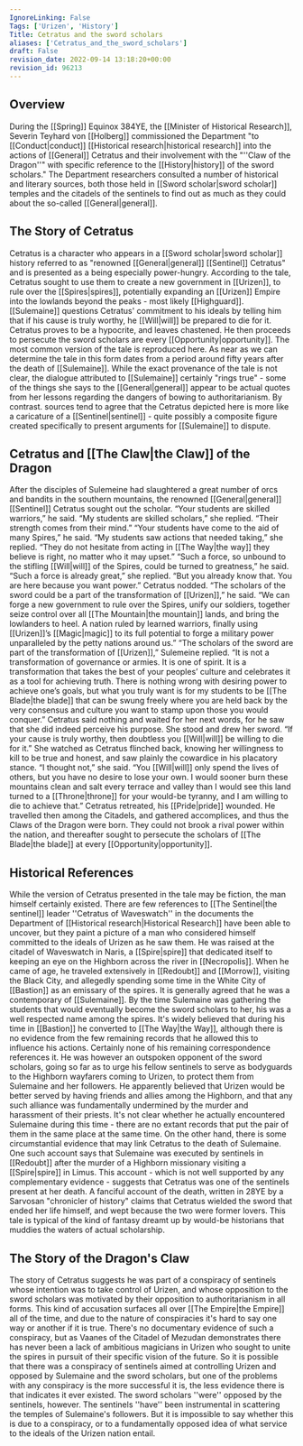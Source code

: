```yaml
---
IgnoreLinking: False
Tags: ['Urizen', 'History']
Title: Cetratus and the sword scholars
aliases: ['Cetratus_and_the_sword_scholars']
draft: False
revision_date: 2022-09-14 13:18:20+00:00
revision_id: 96213
---
```


## Overview
During the [[Spring]] Equinox 384YE, the [[Minister of Historical Research]], Severin Teyhard von [[Holberg]] commissioned the Department "to [[Conduct|conduct]] [[Historical research|historical research]] into the actions of [[General]] Cetratus and their involvement with the "''Claw of the Dragon''" with specific reference to the [[History|history]] of the sword scholars." The Department researchers consulted a number of historical and literary sources, both those held in [[Sword scholar|sword scholar]] temples and the citadels of the sentinels to find out as much as they could about the so-called [[General|general]].
## The Story of Cetratus
Cetratus is a character who appears in a [[Sword scholar|sword scholar]] history referred to as "renowned [[General|general]] [[Sentinel]] Cetratus" and is presented as a being especially power-hungry. According to the tale, Cetratus sought to use them to create a new government in [[Urizen]], to rule over the [[Spires|spires]], potentially expanding an [[Urizen]] Empire into the lowlands beyond the peaks - most likely [[Highguard]]. [[Sulemaine]] questions Cetratus' commitment to his ideals by telling him that if his cause is truly worthy, he [[Will|will]] be prepared to die for it. Cetratus proves to be a hypocrite, and leaves chastened. He then proceeds to persecute the sword scholars are every [[Opportunity|opportunity]].
The most common version of the tale is reproduced here. As near as we can determine the tale in this form dates from a period around fifty years after the death of [[Sulemaine]]. While the exact provenance of the tale is not clear, the dialogue attributed to [[Sulemaine]] certainly "rings true" - some of the things she says to the [[General|general]] appear to be actual quotes from her lessons regarding the dangers of bowing to authoritarianism. By contrast. sources tend to agree that the Cetratus depicted here is more like a caricature of a [[Sentinel|sentinel]] - quite possibly a composite figure created specifically to present arguments for [[Sulemaine]] to dispute.
## Cetratus and [[The Claw|the Claw]] of the Dragon
After the disciples of Sulemeine had slaughtered a great number of orcs and bandits in the southern mountains, the renowned [[General|general]] [[Sentinel]] Cetratus sought out the scholar.
“Your students are skilled warriors,” he said.
“My students are skilled scholars,” she replied. “Their strength comes from their mind.”
“Your students have come to the aid of many Spires,” he said.
“My students saw actions that needed taking,” she replied. “They do not hesitate from acting in [[The Way|the way]] they believe is right, no matter who it may upset.”
“Such a force, so unbound to the stifling [[Will|will]] of the Spires, could be turned to greatness,” he said.
“Such a force is already great,” she replied. “But you already know that. You are here because you want power.”
Cetratus nodded.
“The scholars of the sword could be a part of the transformation of [[Urizen]],” he said. “We can forge a new government to rule over the Spires, unify our soldiers, together seize control over all [[The Mountain|the mountain]] lands, and bring the lowlanders to heel. A nation ruled by learned warriors, finally using [[Urizen]]’s [[Magic|magic]] to its full potential to forge a military power unparalleled by the petty nations around us.”
“The scholars of the sword are part of the transformation of [[Urizen]],” Sulemeine replied. “It is not a transformation of governance or armies. It is one of spirit. It is a transformation that takes the best of your peoples’ culture and celebrates it as a tool for achieving truth. There is nothing wrong with desiring power to achieve one’s goals, but what you truly want is for my students to be [[The Blade|the blade]] that can be swung freely where you are held back by the very consensus and culture you want to stamp upon those you would conquer.”
Cetratus said nothing and waited for her next words, for he saw that she did indeed perceive his purpose.
She stood and drew her sword. “If your cause is truly worthy, then doubtless you [[Will|will]] be willing to die for it.”
She watched as Cetratus flinched back, knowing her willingness to kill to be true and honest, and saw plainly the cowardice in his placatory stance.
“I thought not,” she said. “You [[Will|will]] only spend the lives of others, but you have no desire to lose your own. I would sooner burn these mountains clean and salt every terrace and valley than I would see this land turned to a [[Throne|throne]] for your would-be tyranny, and I am willing to die to achieve that.”
Cetratus retreated, his [[Pride|pride]] wounded. He travelled then among the Citadels, and gathered accomplices, and thus the Claws of the Dragon were born. They could not brook a rival power within the nation, and thereafter sought to persecute the scholars of [[The Blade|the blade]] at every [[Opportunity|opportunity]].
## Historical References
While the version of Cetratus presented in the tale may be fiction, the man himself certainly existed. There are few references to [[The Sentinel|the sentinel]] leader ''Cetratus of Waveswatch'' in the documents the Department of [[Historical research|Historical Research]] have been able to uncover, but they paint a picture of a man who considered himself committed to the ideals of Urizen as he saw them. He was raised at the citadel of Waveswatch in Naris, a [[Spire|spire]] that dedicated itself to keeping an eye on the Highborn across the river in [[Necropolis]]. When he came of age, he traveled extensively in [[Redoubt]] and [[Morrow]], visiting the Black City, and allegedly spending some time in the White City of [[Bastion]] as an emissary of the spires.
It is generally agreed that he was a contemporary of [[Sulemaine]]. By the time Sulemaine was gathering the students that would eventually become the sword scholars to her, his was a well respected name among the spires. It's widely believed that during his time in [[Bastion]] he converted to [[The Way|the Way]], although there is no evidence from the few remaining records that he allowed this to influence his actions. Certainly none of his remaining correspondence references it.
He was however an outspoken opponent of the sword scholars, going so far as to urge his fellow sentinels to serve as bodyguards to the Highborn wayfarers coming to Urizen, to protect them from Sulemaine and her followers. He apparently believed that Urizen would be better served by having friends and allies among the Highborn, and that any such alliance was fundamentally undermined by the murder and harassment of their priests. It's not clear whether he actually encountered Sulemaine during this time - there are no extant records that put the pair of them in the same place at the same time.
On the other hand, there is some circumstantial evidence that may link Cetratus to the death of Sulemaine. One such account says that Sulemaine was executed by sentinels in [[Redoubt]] after the murder of a Highborn missionary visiting a [[Spire|spire]] in Limus. This account - which is not well supported by any complementary evidence - suggests that Cetratus was one of the sentinels present at her death. A fanciful account of the death, written in 28YE by a Sarvosan "chronicler of history" claims that Cetratus wielded the sword that ended her life himself, and wept because the two were former lovers. This tale is typical of the kind of fantasy dreamt up by would-be historians that muddies the waters of actual scholarship.
## The Story of the Dragon's Claw
The story of Cetratus suggests he was part of a conspiracy of sentinels whose intention was to take control of Urizen, and whose opposition to the sword scholars was motivated by their opposition to authoritarianism in all forms. This kind of accusation surfaces all over [[The Empire|the Empire]] all of the time, and due to the nature of conspiracies it's hard to say one way or another if it is true. There's no documentary evidence of such a conspiracy, but as Vaanes of the Citadel of Mezudan demonstrates there has never been a lack of ambitious magicians in Urizen who sought to unite the spires in pursuit of their specific vision of the future. So it is possible that there was a conspiracy of sentinels aimed at controlling Urizen and opposed by Sulemaine and the sword scholars, but one of the problems with any conspiracy is the more successful it is, the less evidence there is that indicates it ever existed.
The sword scholars ''were'' opposed by the sentinels, however. The sentinels ''have'' been instrumental in scattering the temples of Sulemaine's followers. But it is impossible to say whether this is due to a conspiracy, or to a fundamentally opposed idea of what service to the ideals of the Urizen nation entail.